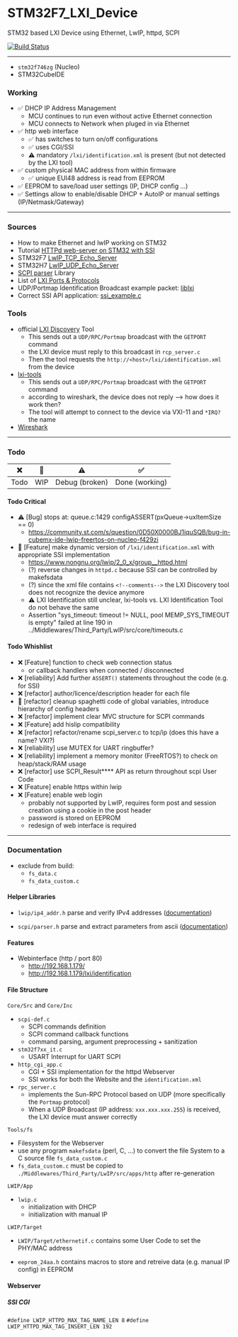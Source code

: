 # STM32F7_LXI_Device
STM32 based LXI Device using Ethernet, LwIP, httpd, SCPI

[![Build Status](https://jenkins.kaon.ch/job/STM32f7_LXI_Device/badge/icon)](https://jenkins.kaon.ch/job/STM32f7_LXI_Device/)

---

- `stm32f746zg` (Nucleo)
- STM32CubeIDE

### Working

- ✅ DHCP IP Address Management
    + MCU continues to run even without active Ethernet connection
    + MCU connects to Network when pluged in via Ethernet
- ✅ http web interface
    + ✅ has switches to turn on/off configurations
    + ✅ uses CGI/SSI
    + ⚠️ mandatory `/lxi/identification.xml` is present (but not detected by the LXI tool)
- ✅ custom physical MAC address from within firmware
    + ✅ unique EUI48 address is read from EEPROM
- ✅ EEPROM to save/load user settings (IP, DHCP config ...)
- ✅ Settings allow to enable/disable DHCP + AutoIP or manual settings (IP/Netmask/Gateway)

---

### Sources

- How to make Ethernet and lwIP working on STM32 [](https://community.st.com/s/question/0D50X0000BOtfhnSQB/how-to-make-ethernet-and-lwip-working-on-stm32)
- Tutorial [HTTPd web-server on STM32 with SSI](http://ausleuchtung.ch/stm32-nucleo-f767zi-web-server/)
- STM32F7 [LwIP_TCP_Echo_Server](https://github.com/STMicroelectronics/STM32CubeF7/tree/master/Projects/STM32756G_EVAL/Applications/LwIP/LwIP_TCP_Echo_Server)
- STM32H7 [LwIP_UDP_Echo_Server](https://github.com/STMicroelectronics/STM32CubeH7/blob/master/Projects/STM32H743I-EVAL/Applications/LwIP/LwIP_UDP_Echo_Server/Src/udp_echoserver.c)
- [SCPI parser](https://www.jaybee.cz/scpi-parser/) Library
- List of [LXI Ports & Protocols](https://www.lxistandard.org/About/LXI-Protocols.aspx)
- UDP/Portmap Identification Broadcast example packet: [liblxi](https://github.com/lxi-tools/liblxi/blob/master/src/vxi11.c#L57)
- Correct SSI API application: [ssi_example.c](https://github.com/particle-iot/lwip/blob/master/contrib/examples/httpd/ssi_example/ssi_example.c)

### Tools

- official [LXI Discovery](https://www.lxistandard.org/About/LXI-Discovery-Tools.aspx) Tool
    + This sends out a `UDP/RPC/Portmap` broadcast with the `GETPORT` command
    + the LXI device must reply to this broadcast in `rcp_server.c`
    + Then the tool requests the `http://<host>/lxi/identification.xml` from the device
- [lxi-tools](https://lxi-tools.github.io/)
    + This sends out a `UDP/RPC/Portmap` broadcast with the `GETPORT` command
    + according to wireshark, the device does not reply --> how does it work then?
    + The tool will attempt to connect to the device via VXI-11 and `*IRQ?` the name
- [Wireshark](https://www.wireshark.org/)

---

### Todo

| ❌ | 🔄 | ⚠️ | ✅ |
|:---:|:---:|:---:|:---:|
| Todo | WIP | Debug (broken) | Done (working) |

#### Todo Critical

- ⚠️ [Bug] stops at: queue.c:1429 configASSERT(pxQueue->uxItemSize == 0)
    + https://community.st.com/s/question/0D50X0000BJ1iquSQB/bug-in-cubemx-ide-lwip-freertos-on-nucleo-f429zi
- 🔄 [Feature] make dynamic version of `/lxi/identification.xml` with appropriate SSI implementation
    + https://www.nongnu.org/lwip/2_0_x/group__httpd.html
    + (?) reverse changes in `httpd.c` because SSI can be controlled by makefsdata
    + (?) since the xml file contains `<!--comments-->` the LXI Discovery tool does not recognize the device anymore
    + ⚠️ LXI Identification still unclear, lxi-tools vs. LXI Identification Tool do not behave the same
    + Assertion "sys_timeout: timeout != NULL, pool MEMP_SYS_TIMEOUT is empty" failed at line 190 in ../Middlewares/Third_Party/LwIP/src/core/timeouts.c

#### Todo Whishlist

- ❌ [Feature] function to check web connection status
    + or callback handlers when connected / disconnected
- ❌ [reliability] Add further `ASSERT()` statements throughout the code (e.g. for SSI)
- ❌ [refactor] author/licence/description header for each file
- 🔄 [refactor] cleanup spaghetti code of global variables, introduce hierarchy of config headers
- ❌ [refactor] implement clear MVC structure for SCPI commands
- ❌ [Feature] add hislip compatibility
- ❌ [refactor] refactor/rename scpi_server.c to tcp/ip (does this have a name? VXI?)
- ❌ [reliability] use MUTEX for UART ringbuffer?
- ❌ [reliability] implement a memory monitor (FreeRTOS?) to check on heap/stack/RAM usage
- ❌ [refactor] use SCPI_Result**** API as return throughout scpi User Code
- ❌ [Feature] enable https within lwip
- ❌ [Feature] enable web login
    + probably not supported by LwIP, requires form post and session creation using a cookie in the post header
    + password is stored on EEPROM
    + redesign of web interface is required



---

### Documentation

- exclude from build:
    + `fs_data.c`
    + `fs_data_custom.c`

#### Helper Libraries

- `lwip/ip4_addr.h` parse and verify IPv4 addresses ([documentation](https://www.nongnu.org/lwip/2_0_x/ip4__addr_8h.html))

- `scpi/parser.h` parse and extract parameters from ascii ([documentation](https://www.jaybee.cz/scpi-parser/api/))

#### Features

- Webinterface (http / port 80)
    + http://192.168.1.179/
    + http://192.168.1.179/lxi/identification 

#### File Structure

`Core/Src` and `Core/Inc`

- `scpi-def.c`
    + SCPI commands definition
    + SCPI command callback functions
    + command parsing, argument preprocessing + sanitization
- `stm32f7xx_it.c`
    + USART Interrupt for UART SCPI
- `http_cgi_app.c`
    + CGI + SSI implementation for the httpd Webserver
    + SSI works for both the Website and the `identification.xml`
- `rpc_server.c`
    + implements the Sun-RPC Protocol based on UDP (more specifically the `Portmap` protocol)
    + When a UDP Broadcast (IP address: `xxx.xxx.xxx.255`) is received, the LXI device must answer correctly

`Tools/fs`

- Filesystem for the Webserver
- use any program `makefsdata` (perl, C, ...) to convert the file System to a C source file `fs_data_custom.c`
- `fs_data_custom.c` must be copied to `./Middlewares/Third_Party/LwIP/src/apps/http` after re-generation

`LWIP/App`

- `lwip.c` 
    + initialization with DHCP
    + initialization with manual IP

`LWIP/Target`

- `LWIP/Target/ethernetif.c` contains some User Code to set the PHY/MAC address

- `eeprom_24aa.h` contains macros to store and retreive data (e.g. manual IP config) in EEPROM


#### Webserver

##### SSI CGI

`#define LWIP_HTTPD_MAX_TAG_NAME_LEN 8`
`#define LWIP_HTTPD_MAX_TAG_INSERT_LEN 192`


































